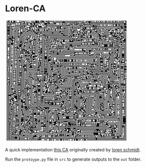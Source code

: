 # Loren-CA

<img src="out/final_state.png" alt="Example artwork from the CA, dense pattern of black and white horizonal and vertical lines reminiscent of a maze or labyrinth." width="400" />

A quick implementation [this CA](https://bsky.app/profile/lorenschmidt.bsky.social/post/3lnnnrx3ea22l) originally created by [loren schmidt](https://bsky.app/profile/lorenschmidt.bsky.social).

Run the `protoype.py` file in `src` to generate outputs to the `out` folder.
